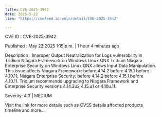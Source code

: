 ```yaml
---
title: CVE-2025-3942
date: 2025-5-22
lien: "https://cvefeed.io/vuln/detail/CVE-2025-3942"

---
```


CVE ID : CVE-2025-3942

Published :  May 22
2025
1:15 p.m. | 1 hour
4 minutes ago

Description : Improper Output Neutralization for Logs vulnerability in Tridium Niagara Framework on Windows
Linux
QNX
Tridium Niagara Enterprise Security on Windows
Linux
QNX allows Input Data Manipulation. This issue affects Niagara Framework: before 4.14.2
before 4.15.1
before 4.10.11; Niagara Enterprise Security: before 4.14.2
before 4.15.1
before 4.10.11. Tridium recommends upgrading to Niagara Framework and Enterprise Security versions 4.14.2u2
4.15.u1
or 4.10u.11.

Severity: 4.3 | MEDIUM

Visit the link for more details
such as CVSS details
affected products
timeline
and more...
